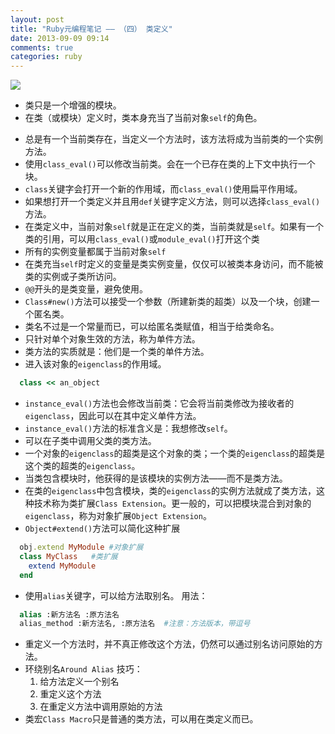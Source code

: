 ```yaml
---
layout: post
title: "Ruby元编程笔记 —— （四） 类定义"
date: 2013-09-09 09:14
comments: true
categories: ruby
---
```

![](http://farm3.staticflickr.com/2887/9694272518_88a646c15b_o.jpg)

* 类只是一个增强的模块。
* 在类（或模块）定义时，类本身充当了当前对象`self`的角色。

<!-- more -->
* 总是有一个当前类存在，当定义一个方法时，该方法将成为当前类的一个实例方法。
* 使用`class_eval()`可以修改当前类。会在一个已存在类的上下文中执行一个块。
* `class`关键字会打开一个新的作用域，而`class_eval()`使用扁平作用域。
* 如果想打开一个类定义并且用`def`关键字定义方法，则可以选择`class_eval()`方法。
* 在类定义中，当前对象`self`就是正在定义的类，当前类就是`self`。如果有一个类的引用，可以用`class_eval()`或`module_eval()`打开这个类
* 所有的实例变量都属于当前对象`self`
* 在类充当`self`时定义的变量是类实例变量，仅仅可以被类本身访问，而不能被类的实例或子类所访问。
* `@@`开头的是类变量，避免使用。
* `Class#new()`方法可以接受一个参数（所建新类的超类）以及一个块，创建一个匿名类。
* 类名不过是一个常量而已，可以给匿名类赋值，相当于给类命名。
* 只针对单个对象生效的方法，称为单件方法。
* 类方法的实质就是：他们是一个类的单件方法。
* 进入该对象的`eigenclass`的作用域。
```ruby
  class << an_object 
```
* `instance_eval()`方法也会修改当前类：它会将当前类修改为接收者的`eigenclass`，因此可以在其中定义单件方法。
* `instance_eval()`方法的标准含义是：我想修改`self`。
* 可以在子类中调用父类的类方法。
* 一个对象的`eigenclass`的超类是这个对象的类；一个类的`eigenclass`的超类是这个类的超类的`eigenclass`。
* 当类包含模块时，他获得的是该模块的实例方法——而不是类方法。
* 在类的`eigenclass`中包含模块，类的`eigenclass`的实例方法就成了类方法，这种技术称为类扩展`Class Extension`。更一般的，可以把模块混合到对象的`eigenclass`，称为对象扩展`Object Extension`。
* `Object#extend()`方法可以简化这种扩展
```ruby
  obj.extend MyModule #对象扩展
  class MyClass   #类扩展
    extend MyModule
  end
```
* 使用`alias`关键字，可以给方法取别名。
用法：
```ruby
  alias :新方法名 :原方法名
  alias_method :新方法名, :原方法名  #注意：方法版本，带逗号
```
* 重定义一个方法时，并不真正修改这个方法，仍然可以通过别名访问原始的方法。
* 环绕别名`Around Alias` 技巧：
  1.  给方法定义一个别名
  2.  重定义这个方法
  3.  在重定义方法中调用原始的方法
* 类宏`Class Macro`只是普通的类方法，可以用在类定义而已。
